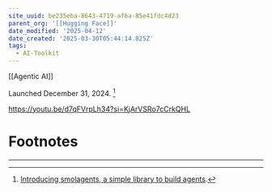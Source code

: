 ```yaml
---
site_uuid: be235eba-8643-4719-af6a-85e41fdc4d23
parent_org: '[[Hugging Face]]'
date_modified: '2025-04-12'
date_created: '2025-03-30T05:44:14.825Z'
tags:
  - AI-Toolkit
---
```






























































[[Agentic AI]]

Launched December 31, 2024. [^4be426]

https://youtu.be/d7qFVrpLh34?si=KjArVSRo7cCrkQHL


# Footnotes
***
[^4be426]: [Introducing smolagents, a simple library to build agents](https://huggingface.co/blog/smolagents). 
